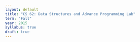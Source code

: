 ```yaml
---
layout: default
title: "CS 62: Data Structures and Advance Programming Lab"
term: "Fall"
year: 2015
syllabus: true
draft: true
---
```

